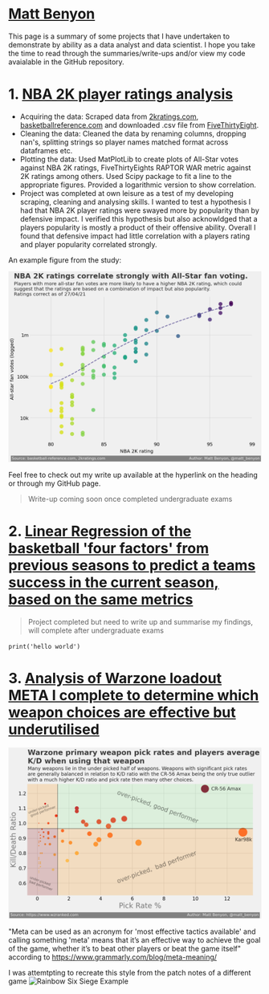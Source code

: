 # [Matt Benyon](https://github.com/MattBenyon?tab=repositories)

This page is a summary of some projects that I have undertaken to demonstrate by ability as a data analyst and data scientist. I hope you take the time to read through the summaries/write-ups and/or view my code avaialable in the GitHub repository.

# 1. [NBA 2K player ratings analysis](https://github.com/MattBenyon/2K-Ratings)
- Acquiring the data: Scraped data from [2kratings.com](https://www.2kratings.com/), [basketballreference.com](https://www.basketball-reference.com/allstar/NBA_2021_voting.html)            and downloaded .csv file from [FiveThirtyEight](https://projects.fivethirtyeight.com/nba-player-ratings/). 
- Cleaning the data: Cleaned the data by renaming columns, dropping nan's, splitting strings so player names matched format across dataframes etc.
- Plotting the data: Used MatPlotLib to create plots of All-Star votes against NBA 2K ratings, FiveThirtyEights RAPTOR WAR metric against 2K ratings among others. Used Scipy package to fit a line to the appropriate figures. Provided a logarithmic version to show correlation.
- Project was completed at own leisure as a test of my developing scraping, cleaning and analysing skills. I wanted to test a hypothesis I had that NBA 2K player ratings were swayed more by popularity than by defensive impact. I verified this hypothesis but also acknowldged that a players popularity is mostly a product of their offensive ability. Overall I found that defensive impact had little correlation with a players rating and player popularity correlated strongly.

An example figure from the study:

![2K rating vs All-star votes](https://raw.githubusercontent.com/MattBenyon/2K-Ratings/main/figures/2kvsvotesLOG.png "NBA all-star votes plotted on a log scale against NBA 2K rating")

Feel free to check out my write up available at the hyperlink on the heading or through my GitHub page.
> Write-up coming soon once completed undergraduate exams

# 2. [Linear Regression of the basketball 'four factors' from previous seasons to predict a teams success in the current season, based on the same metrics](https://github.com/MattBenyon/FourFactorsLinearRegression)
> Project completed but need to write up and summarise my findings, will complete after undergraduate exams


`print('hello world')`


# 3. [Analysis of Warzone loadout META I complete to determine which weapon choices are effective but underutilised](https://github.com/MattBenyon/WarzoneMETA)

![Warzone meta](https://raw.githubusercontent.com/MattBenyon/WarzoneMETA/main/WarzoneMeta.png)

"Meta can be used as an acronym for 'most effective tactics available' and calling something 'meta' means that it’s an effective way to achieve the goal of the game, whether it’s to beat other players or beat the game itself" according to https://www.grammarly.com/blog/meta-meaning/

I was attemtpting to recreate this style from the patch notes of a different game 
![Rainbow Six Siege Example](https://staticctf.akamaized.net/J3yJr34U2pZ2Ieem48Dwy9uqj5PNUQTn/6LdEzBUjina2GF5jVEyjtv/bc61617cdf26ec488bbdb42b1156ff67/BalancingMatrixAtt_Y6S13.png)
